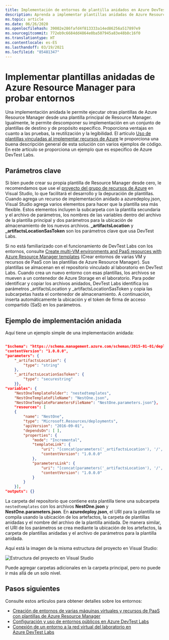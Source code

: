 ```yaml
---
title: Implementación de entornos de plantilla anidados en Azure DevTest Labs
description: Aprenda a implementar plantillas anidadas de Azure Resource Manager para proporcionar entornos con Azure DevTest Labs.
ms.topic: article
ms.date: 06/26/2020
ms.openlocfilehash: 39002e286fafd4f813333a14ed86256a517897e9
ms.sourcegitcommit: 772eb9c6684dd4864e0ba507945a83e48b8c16f0
ms.translationtype: HT
ms.contentlocale: es-ES
ms.lasthandoff: 03/19/2021
ms.locfileid: "85481347"
---
```

# <a name="deploy-nested-azure-resource-manager-templates-for-testing-environments"></a>Implementar plantillas anidadas de Azure Resource Manager para probar entornos
Una implementación anidada le permite ejecutar otras plantillas de Azure Resource Manager desde una plantilla principal de Resource Manager. Igualmente, le permite descomponer su implementación en un conjunto de plantillas de destino y de propósito específico. Proporciona ventajas en cuanto a las pruebas, la reutilización y la legibilidad. El artículo [Uso de plantillas vinculadas al implementar recursos de Azure](../azure-resource-manager/templates/linked-templates.md) le proporciona una buena descripción general de esta solución con varios ejemplos de código. En este artículo se proporciona un ejemplo que es específico de Azure DevTest Labs. 

## <a name="key-parameters"></a>Parámetros clave
Si bien puede crear su propia plantilla de Resource Manager desde cero, le recomendamos que use el [proyecto del grupo de recursos de Azure](../azure-resource-manager/templates/create-visual-studio-deployment-project.md) en Visual Studio, lo que facilitará el desarrollo y la depuración de plantillas. Cuando agrega un recurso de implementación anidado a azuredeploy.json, Visual Studio agrega varios elementos para hacer que la plantilla sea más flexible. Estos elementos incluyen la subcarpeta con la plantilla secundaria y el archivo de parámetros, los nombres de las variables dentro del archivo de la plantilla principal y dos parámetros para la ubicación de almacenamiento de los nuevos archivos. **_artifactsLocation** y **_artifactsLocationSasToken** son los parámetros clave que usa DevTest Labs. 

Si no está familiarizado con el funcionamiento de DevTest Labs con los entornos, consulte [Create multi-VM environments and PaaS resources with Azure Resource Manager templates](devtest-lab-create-environment-from-arm.md) (Crear entornos de varias VM y recursos de PaaS con las plantillas de Azure Resource Manager). Sus plantillas se almacenan en el repositorio vinculado al laboratorio en DevTest Labs. Cuando crea un nuevo entorno con esas plantillas, los archivos se mueven a un contenedor de Azure Storage en el laboratorio. Para poder identificar y copiar los archivos anidados, DevTest Labs identifica los parámetros _artifactsLocation y _artifactsLocationSasToken y copia las subcarpetas hasta el contenedor de almacenamiento. A continuación, inserta automáticamente la ubicación y el token de firma de acceso compartido (SaS) en los parámetros. 

## <a name="nested-deployment-example"></a>Ejemplo de implementación anidada
Aquí tiene un ejemplo simple de una implementación anidada:

```json

"$schema": "https://schema.management.azure.com/schemas/2015-01-01/deploymentTemplate.json#",
"contentVersion": "1.0.0.0",
"parameters": {
    "_artifactsLocation": {
        "type": "string"
    },
    "_artifactsLocationSasToken": {
        "type": "securestring"
    }},
"variables": {
    "NestOneTemplateFolder": "nestedtemplates",
    "NestOneTemplateFileName": "NestOne.json",
    "NestOneTemplateParametersFileName": "NestOne.parameters.json"},
    "resources": [
    {
        "name": "NestOne",
        "type": "Microsoft.Resources/deployments",
        "apiVersion": "2016-09-01",
        "dependsOn": [ ],
        "properties": {
            "mode": "Incremental",
            "templateLink": {
                "uri": "[concat(parameters('_artifactsLocation'), '/', variables('NestOneTemplateFolder'), '/', variables('NestOneTemplateFileName'), parameters('_artifactsLocationSasToken'))]",
                "contentVersion": "1.0.0.0"
            },
            "parametersLink": {
                "uri": "[concat(parameters('_artifactsLocation'), '/', variables('NestOneTemplateFolder'), '/', variables('NestOneTemplateParametersFileName'), parameters('_artifactsLocationSasToken'))]",
                "contentVersion": "1.0.0.0"
            }
        }    
    }],
"outputs": {}
```

La carpeta del repositorio que contiene esta plantilla tiene una subcarpeta `nestedtemplates` con los archivos **NestOne.json** y **NestOne.parameters.json**. En **azuredeploy.json**, el URI para la plantilla se compila usando la ubicación de los artefactos, la carpeta de plantillas anidadas y el nombre del archivo de la plantilla anidada. De manera similar, el URI de los parámetros se crea mediante la ubicación de los artefactos, la carpeta de plantillas anidadas y el archivo de parámetros para la plantilla anidada. 

Aquí está la imagen de la misma estructura del proyecto en Visual Studio: 

![Estructura del proyecto en Visual Studio](./media/deploy-nested-template-environments/visual-studio-project-structure.png)

Puede agregar carpetas adicionales en la carpeta principal, pero no puede ir más allá de un solo nivel. 

## <a name="next-steps"></a>Pasos siguientes
Consulte estos artículos para obtener detalles sobre los entornos: 

- [Creación de entornos de varias máquinas virtuales y recursos de PaaS con plantillas de Azure Resource Manager](devtest-lab-create-environment-from-arm.md)
- [Configuración y uso de entornos públicos en Azure DevTest Labs](devtest-lab-configure-use-public-environments.md)
- [Conexión de un entorno a la red virtual del laboratorio en Azure DevTest Labs](connect-environment-lab-virtual-network.md)